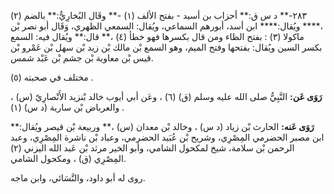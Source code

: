 ٢٨٣-** د س ق:** أحزاب بن أسيد - بفتح الألف (١) -** وقَال البُخارِيُّ:** بالضم (٢) ،**** ويُقال:**** ابن أسد، أبورهم السماعي، ويُقال: السمعي الظهري، وَقَال أبو نصر بْن ماكولا (٣) : بفتح الظاء ومن قال بكسرها فهو خطأ (٤) ،** قال:** ويُقال فيه: السمع بكسر السين ويُقال: بفتحها وفتح الميم، وهو السمع بْن مالك بْن زيد بْن سهل بْن عَمْرو بْن قيس بْن معاوية بْن جشم بْن عَبْد شمس.

مختلف في صحبته (٥) .

**رَوَى عَن:** النَّبِيُّ صلى الله عليه وسلم (ق) (٦) ، وعَن أبي أيوب خالد بْنزيد الأَنْصارِيّ (س) ، والعرباض بْن سارية (د س) (١) .

**رَوَى عَنه:** الحارث بْن زياد (د س) ، وخالد بْن معدان (س) ،** وربيعة بْن قيصر ويُقال:** ابن مصبر الحضرمي المِصْرِي، وشريح بْن عُبَيد الحضرمي، وعباد بْن ناشرة المِصْرِي، وعبد الرحمن بْن سلامة، شيخ لمكحول الشامي، وأبو الخير مرثد بْن عَبد الله اليزني (٢) المِصْرِي (ق) ، ومكحول الشامي.

روى له أبو داود، والنَّسَائي، وابن ماجه.